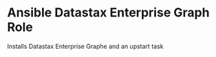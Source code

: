 Ansible Datastax Enterprise Graph Role
=======================

Installs Datastax Enterprise Graphe and an upstart task

